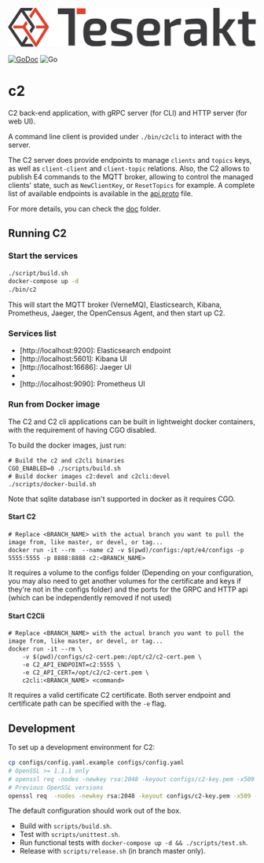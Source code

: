 ![alt text](logo.png)

[![GoDoc][godoc-image]][godoc-url] ![Go](https://github.com/teserakt-io/c2/workflows/Go/badge.svg?branch=develop)


# c2

C2 back-end application, with gRPC server (for CLI) and HTTP server (for web UI).

A command line client is provided under `./bin/c2cli` to interact with the server.

The C2 server does provide endpoints to manage `clients` and `topics` keys, as well as `client-client` and `client-topic` relations.
Also, the C2 allows to publish E4 commands to the MQTT broker, allowing to control the managed clients' state, such as `NewClientKey`, or `ResetTopics` for example.
A complete list of available endpoints is available in the [api.proto](./api.proto) file.

For more details, you can check the [doc](./doc) folder.

## Running C2

### Start the services

```bash
./script/build.sh
docker-compose up -d
./bin/c2
```

This will start the MQTT broker (VerneMQ), Elasticsearch, Kibana, Prometheus, Jaeger, the OpenCensus Agent, and then start up C2.

### Services list

- [http://localhost:9200]: Elasticsearch endpoint
- [http://localhost:5601]: Kibana UI
- [http://localhost:16686]: Jaeger UI
- [http://localhost:9999]: zPages
- [http://localhost:9090]: Prometheus UI

### Run from Docker image

The C2 and C2 cli applications can be built in lightweight docker containers, with the requirement of having CGO disabled.

To build the docker images, just run:

```
# Build the c2 and c2cli binaries
CGO_ENABLED=0 ./scripts/build.sh
# Build docker images c2:devel and c2cli:devel
./scripts/docker-build.sh
```

Note that sqlite database isn't supported in docker as it requires CGO.

#### Start C2

```
# Replace <BRANCH_NAME> with the actual branch you want to pull the image from, like master, or devel, or tag...
docker run -it --rm  --name c2 -v $(pwd)/configs:/opt/e4/configs -p 5555:5555 -p 8888:8888 c2:<BRANCH_NAME>
```

It requires a volume to the configs folder (Depending on your configuration, you may also need to get another volumes for the certificate and keys if they're not in the configs folder) and the ports for the GRPC and HTTP api (which can be independently removed if not used)

#### Start C2Cli
```
# Replace <BRANCH_NAME> with the actual branch you want to pull the image from, like master, or devel, or tag...
docker run -it --rm \
    -v $(pwd)/configs/c2-cert.pem:/opt/c2/c2-cert.pem \
    -e C2_API_ENDPOINT=c2:5555 \
    -e C2_API_CERT=/opt/c2/c2-cert.pem \
    c2cli:<BRANCH_NAME> <command>
```

It requires a valid certificate C2 certificate. Both server endpoint and certificate path can be specified with the `-e` flag.

## Development

To set up a development environment for C2:

```bash
cp configs/config.yaml.example configs/config.yaml
# OpenSSL >= 1.1.1 only
# openssl req -nodes -newkey rsa:2048 -keyout configs/c2-key.pem -x509 -sha256 -days 365 -out configs/c2-cert.pem -subj "/CN=localhost" -addext "subjectAltName = 'IP:127.0.0.1'"
# Previous OpenSSL versions
openssl req  -nodes -newkey rsa:2048 -keyout configs/c2-key.pem -x509 -sha256 -days 365 -out configs/c2-cert.pem  -subj "/CN=localhost" -extensions san -config <(echo "[req]"; echo distinguished_name=req; echo "[san]"; echo subjectAltName=IP:127.0.0.1)
```

The default configuration should work out of the box.

- Build with `scripts/build.sh`.
- Test with `scripts/unittest.sh`.
- Run functional tests with `docker-compose up -d && ./scripts/test.sh`.
- Release with `scripts/release.sh` (in branch master only).

[godoc-image]: https://godoc.org/github.com/teserakt-io/c2?status.svg
[godoc-url]: https://godoc.org/github.com/teserakt-io/c2
